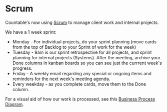 # Scrum

Countable's now using [Scrum](https://en.wikipedia.org/wiki/Scrum_(software_development)) to manage client work and internal projects.

We have a 1 week sprint:
  * Monday - For individual projects, do your sprint planning (move cards from the top of Backlog to your Sprint of work for the week)
  * Tuesday - 9am is our sprint retrospective for all projects, and sprint planning for internal projects (Systems). After the meeting, archive your Done columns in kanban boards so you can see just the currrent week's progress.
  * Friday - A weekly email regarding any special or ongoing items and reminders for the next week's meeting agenda.
  * Every weekday - as you complete cards, move them to the Done column.

For a visual aid of how our work is processed, see this [Business Process Diagram](https://docs.google.com/drawings/d/1UkPeGGzKYWkCsZpkwWB_UJ3JjWJcoT4t8qSU8A0tsy4/edit).
